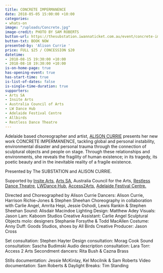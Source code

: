```yaml
---
title: CONCRETE IMPERMANENCE
date: 2018-05-05 15:00:00 +10:00
categories:
- whats-on
image: "/uploads/Concrete.jpg"
image-credit: PHOTO BY SAM ROBERTS
button-url: https://thesubstation.iwannaticket.com.au/event/concrete-impermanence-MTUyNzE
button-txt: BOOK NOW
presented-by: 'Alison Currie '
price: FULL $25 / CONCESSION $20
datetime:
- 2018-08-15 19:30:00 +10:00
- 2018-08-18 19:30:00 +10:00
is-on-home-page: true
has-opening-event: true
has-start-time: true
is-list-of-dates: false
is-single-time-duration: true
supporters:
- Arts SA
- Insite Arts
- Australia Council of Arts
- LW Dance Hub
- Adelaide Festival Centre
- Allbirds
- Restless Dance Theatre
---
```


Adelaide based choreographer and artist, [ALISON CURRIE](https://www.alisoncurrie.com/) presents her new work CONCRETE IMPERMANENCE, tackling global and personal instability, environmental disaster and personal trauma through the connection of sculptural objects and people on stage. Through these relationships and environments, she reveals the fragility of human existence; in its tragedy, its poetic beauty and in the inevitable reality of a fragile existence.

Presented by The SUBSTATION and ALISON CURRIE.

Supported by [Insite Arts](http://insitearts.com.au/), [Arts SA](https://arts.sa.gov.au/), Australia Council for the Arts, [Restless Dance Theatre](http://restlessdance.org/), [LWDance Hub](https://www.lwd.com.au/), [Access2Arts](https://access2arts.org.au/), [Adelaide Festival Centre.](https://www.adelaidefestivalcentre.com.au/)

Directed and Choreographed by Alison Currie
Dancers: Alison Currie, Harrison Richie-Jones & Stephen Sheehan
Choreography in collaboration with Carlie Angel, Amrita Hepi, Jessie Oshodi, Lewis Rankin & Stephen Sheehan
Sound: Alisdair Macindoe
Lighting Design: Matthew Adey
Visuals: Jason Lam: Kaboom Studios
Creative Assistant: Carlie Angel
Sculptural Objects molo: designers Stephanie Forsythe & Todd MacAllen
Costume: Anny Duff: Goods Studios, shoes by All Birds
Creative Producer: Jason Cross
 
Set consultation: Stephen Hayter
Design consultation: Morag Cook
Sound consultation: Sascha Budimski
Audio description consultation: Lara Torr: Access 2 Arts
Secondment dancers: Rita Bush & Cazna Brass
 
Stills documentation: Jessie McKinlay, Kel Mocilnik & Sam Roberts
Video documentation: Sam Roberts & Daylight Breaks: Tim Standing